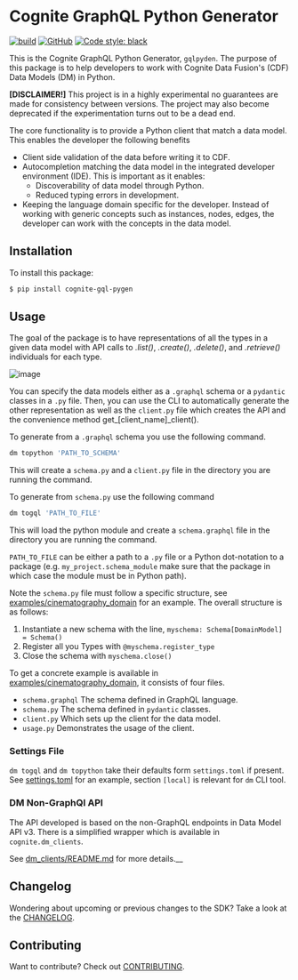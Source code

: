 Cognite GraphQL Python Generator
==========================
[![build](https://github.com/cognitedata/cognite-gql-pygen/actions/workflows/release.yaml/badge.svg)](https://github.com/cognitedata/cognite-gql-pygen/actions/workflows/release.yaml)
[![GitHub](https://img.shields.io/github/license/cognitedata/cognite-gql-pygen)](https://github.com/cognitedata/cognite-gql-pygen/blob/master/LICENSE)
[![Code style: black](https://img.shields.io/badge/code%20style-black-000000.svg)](https://github.com/ambv/black)

This is the Cognite GraphQL Python Generator, `gqlpyden`. The purpose of this package is to help developers to
work with Cognite Data Fusion's (CDF) Data Models (DM) in Python.

**[DISCLAIMER!]** This project is in a highly experimental no guarantees are made for consistency between versions. The
project may also become deprecated if the experimentation turns out to be a dead end.


The core functionality is to provide a Python client that match a data model. This enables the developer the following
benefits

* Client side validation of the data before writing it to CDF.
* Autocompletion matching the data model in the integrated developer environment (IDE). This is important as it enables:
  * Discoverability of data model through Python.
  * Reduced typing errors in development.
* Keeping the language domain specific for the developer. Instead of working with generic concepts such as instances,
  nodes, edges, the developer can work with the concepts in the data model.


## Installation

To install this package:
```bash
$ pip install cognite-gql-pygen
```

## Usage

The goal of the package is to have representations of all the types in a given data model with API calls to *.list()*,
*.create()*, *.delete()*, and *.retrieve()* individuals for each type.

![image](https://user-images.githubusercontent.com/60234212/232307167-0379c4ec-3b7a-4978-bfe7-d059e917e63f.png)


You can specify the data models either as a `.graphql` schema or a `pydantic` classes in a `.py` file. Then, you can
use the CLI to automatically generate the other representation as well as the `client.py` file which creates
the API and the convenience method get_[client_name]_client().

To generate from a `.graphql` schema you use the following command.

```bash
dm topython 'PATH_TO_SCHEMA'
```

This will create a `schema.py` and a `client.py` file in the directory you are running the command.

To generate from `schema.py` use the following command

```bash
dm togql 'PATH_TO_FILE'
```

This will load the python module and create a `schema.graphql` file in the directory you are running the command.

`PATH_TO_FILE` can be either a path to a `.py` file or a Python dot-notation to a package 
(e.g. `my_project.schema_module` make sure that the package in which case the module must be in Python path).

Note the `schema.py` file must follow a specific structure, see [examples/cinematography_domain](https://github.com/cognitedata/cognite-gql-pygen/blob/main/examples/cinematography_domain/schema.py) for an example.
The overall structure is as follows:

1. Instantiate a new schema with the line, `myschema: Schema[DomainModel] = Schema()`
2. Register all you Types with `@myschema.register_type`
3. Close the schema with `myschema.close()`

To get a concrete example is available in [examples/cinematography_domain](https://github.com/cognitedata/cognite-gql-pygen/blob/main/examples/cinematography_domain),
it consists of four files.

* `schema.graphql` The schema defined in GraphQL language.
* `schema.py` The schema defined in `pydantic` classes.
* `client.py` Which sets up the client for the data model.
* `usage.py` Demonstrates the usage of the client.


### Settings File

`dm togql` and `dm topython` take their defaults form `settings.toml` if present. See
[settings.toml](./cognite/dm_clients/settings.toml) for an example, section `[local]` is relevant for `dm` CLI tool.


### DM Non-GraphQl API

The API developed is based on the non-GraphQL endpoints in Data Model API v3. There is a simplified wrapper which is available
in `cognite.dm_clients`.

See [dm_clients/README.md](cognite/dm_clients/README.md) for more details.__


## Changelog
Wondering about upcoming or previous changes to the SDK? Take a look at the [CHANGELOG](https://github.com/cognitedata/cognite-gql-pygen/blob/master/CHANGELOG.md).

## Contributing
Want to contribute? Check out [CONTRIBUTING](https://github.com/cognitedata/cognite-gqlpygen/blob/master/CONTRIBUTING.md).
